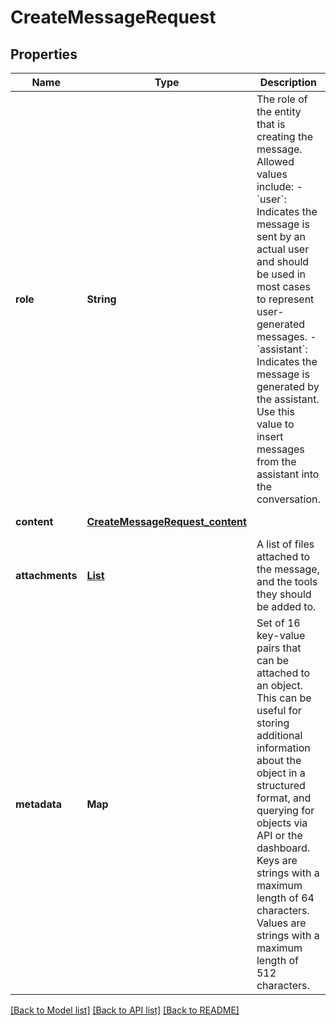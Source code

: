 # CreateMessageRequest
## Properties

| Name | Type | Description | Notes |
|------------ | ------------- | ------------- | -------------|
| **role** | **String** | The role of the entity that is creating the message. Allowed values include: - &#x60;user&#x60;: Indicates the message is sent by an actual user and should be used in most cases to represent user-generated messages. - &#x60;assistant&#x60;: Indicates the message is generated by the assistant. Use this value to insert messages from the assistant into the conversation.  | [default to null] |
| **content** | [**CreateMessageRequest_content**](CreateMessageRequest_content.md) |  | [default to null] |
| **attachments** | [**List**](CreateMessageRequest_attachments_inner.md) | A list of files attached to the message, and the tools they should be added to. | [optional] [default to null] |
| **metadata** | **Map** | Set of 16 key-value pairs that can be attached to an object. This can be useful for storing additional information about the object in a structured format, and querying for objects via API or the dashboard.   Keys are strings with a maximum length of 64 characters. Values are strings with a maximum length of 512 characters.  | [optional] [default to null] |

[[Back to Model list]](../README.md#documentation-for-models) [[Back to API list]](../README.md#documentation-for-api-endpoints) [[Back to README]](../README.md)


